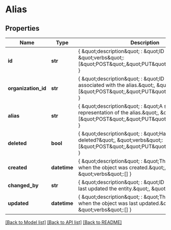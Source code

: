 # Alias

## Properties
Name | Type | Description | Notes
------------ | ------------- | ------------- | -------------
**id** | **str** | { \&quot;description\&quot; : \&quot;ID of the alias.\&quot;, \&quot;verbs\&quot;:[\&quot;POST\&quot;,\&quot;PUT\&quot;,\&quot;GET\&quot;] } | 
**organization_id** | **str** | { \&quot;description\&quot; : \&quot;ID of the organization associated with the alias.\&quot;, \&quot;verbs\&quot;:[\&quot;POST\&quot;,\&quot;PUT\&quot;,\&quot;GET\&quot;] } | 
**alias** | **str** | { \&quot;description\&quot; : \&quot;A string representation of the alias.\&quot;, \&quot;verbs\&quot;:[\&quot;POST\&quot;,\&quot;PUT\&quot;,\&quot;GET\&quot;] } | 
**deleted** | **bool** | { \&quot;description\&quot; : \&quot;Has this alias been deleted?\&quot;, \&quot;verbs\&quot;:[\&quot;POST\&quot;,\&quot;PUT\&quot;,\&quot;GET\&quot;] } | [default to False]
**created** | **datetime** | { \&quot;description\&quot; : \&quot;The UTC DateTime when the object was created.\&quot;, \&quot;verbs\&quot;:[] } | [optional] 
**changed_by** | **str** | { \&quot;description\&quot; : \&quot;ID of the user who last updated the entity.\&quot;, \&quot;verbs\&quot;:[] } | [optional] 
**updated** | **datetime** | { \&quot;description\&quot; : \&quot;The UTC DateTime when the object was last updated.\&quot;, \&quot;verbs\&quot;:[] } | [optional] 

[[Back to Model list]](../README.md#documentation-for-models) [[Back to API list]](../README.md#documentation-for-api-endpoints) [[Back to README]](../README.md)


